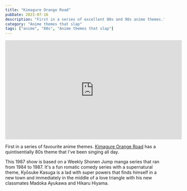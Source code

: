 ```yaml
---
title: "Kimagure Orange Road"
pubDate: 2023-07-16
description: "First in a series of excellent 80s and 90s anime themes."
category: "Anime themes that slap"
tags: ["anime", "80s", "Anime themes that slap"]
---
```


<iframe width="560" height="315" src="https://www.youtube.com/embed/sWSOzaXLotQ?si=-9CPDsweBeFUZ9M6" title="YouTube video player" frameborder="0" allow="accelerometer; autoplay; clipboard-write; encrypted-media; gyroscope; picture-in-picture; web-share" allowfullscreen></iframe>

First in a series of favourite anime themes. [Kimagure Orange Road](https://en.wikipedia.org/wiki/Kimagure_Orange_Road) has a quintisentially 80s theme that I've been singing all day.

This 1987 show is based on a Weekly Shonen Jump manga series that ran from 1984 to 1987. It's a fun romatic comedy series with a supernatural theme, Kyōsuke Kasuga is a lad with super powers that finds himself in a new town and immediately in the middle of a love triangle with his new classmates Madoka Ayukawa and Hikaru Hiyama.
